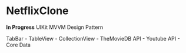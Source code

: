 # NetflixClone
****In Progress****
UIKit MVVM Design Pattern

TabBar - TableView - CollectionView -  TheMovieDB API - Youtube API - Core Data
